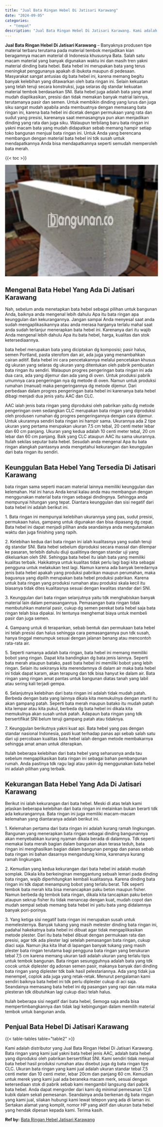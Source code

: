 ```yaml
---
title: "Jual Bata Ringan Hebel Di Jatisari Karawang"
date: "2024-09-05"
categories: 
  - "tempat"
description: "Jual Bata Ringan Hebel Di Jatisari Karawang. Kami adalah distributor yang Jual Bata Ringan Hebel Di Jatisari Karawang. Bata ringan yang kami jual yakni bata..."
---
```


**Jual Bata Ringan Hebel Di Jatisari Karawang** – Banyaknya produsen tipe material terbaru terutama pada material tembok menjadikan kian beragamnya macam material di Indonesia khususnya Bata. Salah satu macam material yang banyak digunakan waktu ini dan masih tren yakni material dinding bata hebel. Bata hebel ini merupakan bata yang terus meningkat penggunanya apakah di ibukota maupun di pedesaan. Masyarakat sangat antusias dg bata hebel ini, karena memang begitu banyak kelebihan yang ditawarkan oleh bata ringan ini. Selain kekuatan yang telah teruji secara konstruksi, juga selaras dg standar kekuatan material tembok berdasarkan SNI. Bata hebel juga adalah bata yang amat mudah diaplikasikan, presisi dan tidak memakan banyak matrial lainnya, terutamanya pasir dan semen. Untuk membikin dinding yang lurus dan juga siku sangat mudah apabila anda membuatnya dengan memasang bata ringan ini, karena bata hebel ini dicetak dengan permukaan yang rata dan sudut yang presisi, karenanya saat memasangnya pun akan menjadikan dinding yang rata dan juga siku. Walaupun terbilang baru bata ringan ini yakni macam bata yang mudah didapatkan sebab memang hampir setiap toko bangunan menjual bata ringan ini. Untuk Anda yang berencana membangun dengan material bata hebel ini tdk susah untuk mendapatkannya Anda bisa mendapatkannya seperti semudah memperoleh bata merah.

{{< toc >}}

![Jual Bata Ringan Hebel Di Jatisari Karawang](/images/jual-hebel-murah-30.png)

## Mengenal Bata Hebel Yang Ada Di Jatisari Karawang

Nah, sebelum anda menetapkan bata hebel sebagai pilihan untuk bangunan Anda, baiknya anda mengenal lebih dahulu Apa itu bata ringan apa keunggulan dan kekurangannya. Jangan sampai Anda menyesal saat anda sudah mengaplikasikannya atau anda merasa harganya terlalu mahal saat anda sudah terlanjur menerapkan bata hebel ini. Karenanya dari itu wajib Anda mengenal lebih dahulu Apa itu bata hebel, harga, kualitas dan stok ketersediaannya.

bata hebel merupakan bata yang diciptakan dg komposisi; pasir halus, semen Portland, pasta sterofom dan air, ada juga yang menambahkan cairan aditif. Bata hebel ini cara pencetakannya melalui pencetakan khusus dg ukuran yang selaras dg ukuran yang ditentukan oleh pabrik pembuatan bata ringan itu sendiri. Walaupun progres pengeringan bata ringan ini ada dua cara, ada yang dijemur dan ada yang di oven. Untuk produksi pabrik umumnya cara pengeringan nya dg metode di oven. Namun untuk produksi rumahan (manual) maka pengeringannya dg metode dijemur. Dari perbedaan dalam progres pengeringan bata hebel ini karenanya bata hebel dibagi menjadi dua jenis yaitu AAC dan CLC.

AAC ialah jenis bata ringan yang diproduksi oleh pabrikan yaitu dg metode pengeringan oven sedangkan CLC merupakan bata ringan yang diproduksi oleh produsen rumahan dg progres pengeringannya dengan cara dijemur. Untuk ukurannya sendiri bata ringan ini hampir sama. Ukurannya ada 2 tipe ukuran yang pertama merupakan ukuran 7.5 cm tebal, 20 centi meter lebar dan 60 cm panjang. Ukuran yang kedua adalah 10 centi meter tebal, 20 cm lebar dan 60 cm panjang. Baik yang CLC ataupun AAC itu sama ukurannya. Itulah sekilas seputar bata hebel. Sesudah anda mengenal Apa itu bata ringan alangkah pantasnya anda mengetahui kekurangan dan keunggulan dari bata ringan itu sendiri.

## Keunggulan Bata Hebel Yang Tersedia Di Jatisari Karawang

bata ringan sama seperti macam material lainnya memiliki keunggulan dan kelemahan. Hal ini harus Anda kenal kalau anda mau membangun dengan menggunakan material bata ringan sebagai dindingnya. Sehingga anda mempunyai hitungan yang tepat. Diantara keunggulan dan sisi negatif dari bata hebel ini adalah berikut ini.

1\. Bata ringan ini mempunyai kelebihan ukurannya yang pas, sudut presisi, permukaan halus, gampang untuk digunakan dan bisa dipasang dg cepat. Bata hebel ini dapat menjadi pilihan anda seandainya anda mengutamakan waktu dan juga finishing yang rapih.

2\. Kelebihan kedua dari bata ringan ini ialah kualitasnya yang sudah teruji dg standar SNI. Bata hebel sebelum diproduksi secara massal dan dilempar ke pasaran, terlebih dahulu diuji qualitinya dengan standar uji yang dikeluarkan oleh SNI. Sehingga bata hebel itu ialah bata yang memiliki kualitas terbaik. Hakikatnya untuk kualitas tidak perlu lagi bagi kita sebagai pengguna untuk melakukan test lagi. Namun karena ada banyak beredarnya jenis bata hebel apakah yang produksi pabrikan maupun perumahan, maka bagusnya yang dipilih merupakan bata hebel produksi pabrikan. Karena untuk bata ringan yang produksi rumahan atau produksi skala kecil itu biasanya tidak dites kualitasnya sesuai dengan kwalitas standar dari SNI.

3\. Keunggulan dari bata ringan selanjutnya yaitu tdk menghabiskan banyak material lain dalam pemasangannya. Pemasangan bata ringan tidak membutuhkan material pasir, cukup dg semen perekat bata hebel saja bata ringan telah bisa dipakai. Ini tentunya menghemat biaya untuk membeli pasir dan juga semen.

4\. Gampang untuk di terapankan, sebab bentuk dan permukaan bata hebel ini telah presisi dan halus sehingga cara pemasangannya pun tdk susah, hanya tinggal menumpuk sesuai dengan jalanan benang atau mencontoh rata-rata air.

5\. Seperti namanya adalah bata ringan, bata hebel ini memang memiliki bobot yang ringan. Dapat kita bandingkan dg bata jenis lainnya. Seperti bata merah ataupun batako, pasti bata hebel ini memiliki bobot yang lebih ringan. Selain itu sekiranya kita merendamnya di dalam air maka bata hebel ini tidak dapat karam, akan terapung dan tdk bisa hanyut ke dalam air. Bata ringan yang ringan amat pantas untuk bangunan diatas tanah yang labil atau sering kali terjadi gempa.

6\. Selanjutnya kelebihan dari bata ringan ini adalah tidak mudah patah. Berbeda dengan bata yang lainnya dikala kita memukulnya dengan martil itu akan gampang patah. Seperti bata merah maupun batako itu mudah patah kita lempar atau kita pukul, berbeda dg bata hebel ini dikala kita memukulnya akan susah untuk patah. Adapaun bata ringan yang tdk bersertifikat SNI belum teruji gampang patah atau tidaknya.

7\. Keunggulan berikutnya yakni kuat api. Bata hebel yang pas dengan standar nasional Indonesia, pasti kuat terhadap panas api sebab salah satu dari uji percobaan kualitas bata hebel ialah dengan metode membakarnya sehingga amat aman untuk diterapkan.

Itulah beberapa kelebihan dari bata hebel yang seharusnya anda tau sebelum mengaplikasikan bata ringan ini sebagai bahan pembangunan rumah. Anda pastinya tdk ragu lagi atau yakin dg menggunakan bata hebel ini adalah pilihan yang terbaik.

## Kekurangan Bata Hebel Yang Ada Di Jatisari Karawang

Berikut ini ialah kekurangan dari bata hebel. Meski di atas telah kami jelaskan beberapa kelebihan dari bata ringan ini melainkan bukan berarti tdk ada kekurangannya. Bata ringan ini juga memiliki macam-macam kelemahan yang diantaranya adalah berikut ini.

1\. Kelemahan pertama dari bata ringan ini adalah kurang ramah lingkungan. Bangunan yang menerapkan bata ringan sebagai dinding bangunannya akan menyebabkan kurang nyaman dikala berada di dalamnya. Tdk seperti memakai bata merah bagian dalam bangunan akan terasa teduh, bata ringan ini menghasilkan bagian dalam bangunan pengap dan panas sebab bata ringan ini bahan dasarnya mengandung kimia, karenanya kurang ramah lingkungan.

2\. Kemudian yang kedua kekurangan dari bata hebel ini adalah mudah somplak. Dikala kita berkeinginan menggantung sebuah lemari pada dinding bata ringan, wajib diperhitungkan kembali kualitasnya. Karena dinding bata ringan ini tdk dapat menampung bobot yang terlalu berat. Tdk seperti tembok bata merah kita bisa menancapkan paku beton maupun fisher. Namun berbeda dg tembok bata ringan, dikala kita tancapkan paku beton ataupun sekrup fisher itu tidak menancap dengan kuat, mudah copot dan mudah sempal sebab memang bata hebel ini yaitu bata yang didalamnya banyak pori-porinya.

3\. Yang ketiga sisi negatif bata ringan ini merupakan susah untuk memelesternya. Banyak tukang yang masih melester dinding bata ringan ini, padahal hakekatnya bata hebel ini dibuat agar tidak mengaplikasikan metode plester. Dari itu bata hebel dibuat dengan permukaan rata dan presisi, agar tdk ada plester lagi setelah pemasangan bata ringan, cukup diaci saja. Namun jika kita lihat di lapangan banyak tukang yang masih plester bata ringan terutama bagi pengguna bata ringan yang berukuran tebal 7,5 cm karena memang ukuran tadi adalah ukuran yang terlalu tipis untuk tembok bangunan. Bata ringan sesungguhnya adalah bata yang tdk cocok untuk diplester dg adonan semen pasir, makanya banyak dari dinding bata ringan yang diplester tdk baik hasil pelestariannya. Ada yang tidak jua menempel, coplok ada juga yang retak-retak. Menurut pengalaman kami sendiri baiknya bata hebel ini tdk perlu diplester cukup di aci saja. Seandainya memasang bata hebel ini dg pasangan yang rapi dan rata maka plesteran tdk dibutuhkan lagi cukup diaci telah halus.

Itulah beberapa sisi negatif dari bata hebel, Semoga saja anda bisa mempertimbangkannya dan tidak lagi kebingungan dalam memilih material tembok untuk bangunan anda.

## Penjual Bata Hebel Di Jatisari Karawang

{{< table-tables table="table2" >}}

Kami adalah distributor yang Jual Bata Ringan Hebel Di Jatisari Karawang. Bata ringan yang kami jual yakni bata hebel jenis AAC, adalah bata hebel yang diproduksi oleh pabrikan bersertifikat SNI. Kami sendiri tidak menjual bata hebel hasil produksi rumahan atau disebut juga dg bata ringan tipe CLC. Ukuran bata ringan yang kami jual adalah ukuran standar tebal 7,5 centi meter dan 10 centi meter, lebar 20cm dan panjang 60 cm. Kemudian untuk merek yang kami jual ada beraneka macam merk, sesuai dengan ketersediaan stok di pabrik sebab kami mengambil langsung dari pabrik bata hebel. Anda dapat mengorder dari kami dg minimal pemesanan 12,6 kubik dalam sekali pemesanan. Seandainya anda berkenan dg bata ringan yang kami jual, silakan hubungi kami lewat telepon yang ada di laman ini. Sertakan alamat yang komplit, nomor HP yang aktif dan ukuran bata hebel yang hendak dipesan kepada kami. Terima kasih.

**Ref by:** [Bata Ringan Hebel Jatisari Karawang](https://id.wikipedia.org/wiki/Bata)
